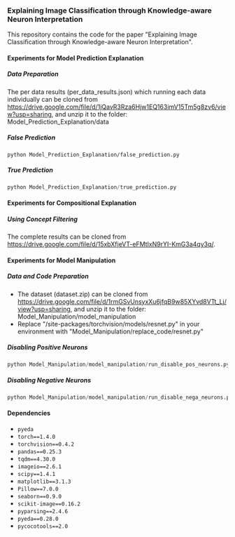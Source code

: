 ### Explaining  Image Classification through Knowledge-aware Neuron Interpretation

This repository contains the code for the paper "Explaining  Image Classification through Knowledge-aware Neuron Interpretation".



#### Experiments for Model Prediction Explanation

##### Data Preparation

The per data results (per_data_results.json) which  running each data individually can be cloned from https://drive.google.com/file/d/1jQavR3Rza6Hjw1EQ163imV15Tm5g8zv6/view?usp=sharing, and unzip it to the folder: Model_Prediction_Explanation/data

##### False Prediction

```
python Model_Prediction_Explanation/false_prediction.py
```

##### True Prediction

```python
python Model_Prediction_Explanation/true_prediction.py
```





#### Experiments for  Compositional Explanation

##### Using Concept Filtering

The complete results can be cloned from https://drive.google.com/file/d/15xbXfjeVT-eFMtIxN9rYI-KmG3a4qy3q/. 





#### Experiments for Model Manipulation

##### Data and Code Preparation

- The dataset (dataset.zip) can be cloned from https://drive.google.com/file/d/1rmGSvUnsyxXu6jfqB9w85XYvd8VTt_Lj/view?usp=sharing, and unzip it to the folder: Model_Manipulation/model_manipulation
- Replace "/site-packages/torchvision/models/resnet.py" in your environment with "Model_Manipulation/replace_code/resnet.py"

##### Disabling Positive Neurons

```python
python Model_Manipulation/model_manipulation/run_disable_pos_neurons.py
```

##### Disabling Negative Neurons

```python
python Model_Manipulation/model_manipulation/run_disable_nega_neurons.py
```






#### Dependencies

- `pyeda`
- `torch==1.4.0`
- `torchvision==0.4.2`
- `pandas==0.25.3`
- `tqdm==4.30.0`
- `imageio==2.6.1`
- `scipy==1.4.1`
- `matplotlib==3.1.3`
- `Pillow==7.0.0`
- `seaborn==0.9.0`
- `scikit-image==0.16.2`
- `pyparsing==2.4.6`
- `pyeda==0.28.0` 
- `pycocotools==2.0`
